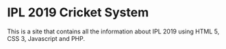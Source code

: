 # IPL 2019 Cricket System
 This is a site that contains all the information about IPL 2019 using HTML 5, CSS 3, Javascript and PHP.   
